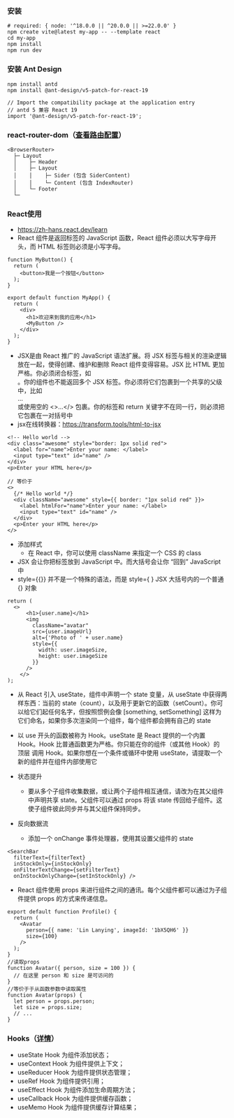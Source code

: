 ### 安装
```
# required: { node: '^18.0.0 || ^20.0.0 || >=22.0.0' }
npm create vite@latest my-app -- --template react
cd my-app
npm install
npm run dev
```

### 安装 Ant Design
```
npm install antd
npm install @ant-design/v5-patch-for-react-19

// Import the compatibility package at the application entry
// antd 5 兼容 React 19
import '@ant-design/v5-patch-for-react-19';
```

### react-router-dom（[查看路由配置](./documents/ROUTER.md)）
```
<BrowserRouter>
  ├─ Layout
  │    ├─ Header
  │    ├─ Layout
  │    │    ├─ Sider (包含 SiderContent)
  │    │    └─ Content (包含 IndexRouter)
  │    └─ Footer
  └─
```

### React使用
- https://zh-hans.react.dev/learn
- React 组件是返回标签的 JavaScript 函数，React 组件必须以大写字母开头，而 HTML 标签则必须是小写字母。
```
function MyButton() {
  return (
    <button>我是一个按钮</button>
  );
}

export default function MyApp() {
  return (
    <div>
      <h1>欢迎来到我的应用</h1>
      <MyButton />
    </div>
  );
}
```
- JSX是由 React 推广的 JavaScript 语法扩展。将 JSX 标签与相关的渲染逻辑放在一起，使得创建、维护和删除 React 组件变得容易。JSX 比 HTML 更加严格。你必须闭合标签，如 <br />。你的组件也不能返回多个 JSX 标签。你必须将它们包裹到一个共享的父级中，比如 <div>...</div> 或使用空的 <>...</> 包裹。你的标签和 return 关键字不在同一行，则必须把它包裹在一对括号中
- jsx在线转换器：https://transform.tools/html-to-jsx
```
<!-- Hello world -->
<div class="awesome" style="border: 1px solid red">
  <label for="name">Enter your name: </label>
  <input type="text" id="name" />
</div>
<p>Enter your HTML here</p>

// 等价于
<>
  {/* Hello world */}
  <div className="awesome" style={{ border: "1px solid red" }}>
    <label htmlFor="name">Enter your name: </label>
    <input type="text" id="name" />
  </div>
  <p>Enter your HTML here</p>
</>
```
- 添加样式
  - 在 React 中，你可以使用 className 来指定一个 CSS 的 class
- JSX 会让你把标签放到 JavaScript 中。而大括号会让你 “回到” JavaScript 中
- style={{}} 并不是一个特殊的语法，而是 style={ } JSX 大括号内的一个普通 {} 对象
```
return (
  <>
      <h1>{user.name}</h1>
      <img
        className="avatar"
        src={user.imageUrl}
        alt={'Photo of ' + user.name}
        style={{
          width: user.imageSize,
          height: user.imageSize
        }}
      />
    </>
);
```

- 从 React 引入 useState，组件中声明一个 state 变量，从 useState 中获得两样东西：当前的 state（count），以及用于更新它的函数（setCount）。你可以给它们起任何名字，但按照惯例会像 [something, setSomething] 这样为它们命名，如果你多次渲染同一个组件，每个组件都会拥有自己的 state
- 以 use 开头的函数被称为 Hook。useState 是 React 提供的一个内置 Hook。Hook 比普通函数更为严格。你只能在你的组件（或其他 Hook）的 顶层 调用 Hook。如果你想在一个条件或循环中使用 useState，请提取一个新的组件并在组件内部使用它

- 状态提升
  - 要从多个子组件收集数据，或让两个子组件相互通信，请改为在其父组件中声明共享 state。父组件可以通过 props 将该 state 传回给子组件。这使子组件彼此同步并与其父组件保持同步。
- 反向数据流
  - 添加一个 onChange 事件处理器，使用其设置父组件的 state
```
<SearchBar
  filterText={filterText}
  inStockOnly={inStockOnly}
  onFilterTextChange={setFilterText}
  onInStockOnlyChange={setInStockOnly} />
```
- React 组件使用 props 来进行组件之间的通讯。每个父组件都可以通过为子组件提供 props 的方式来传递信息。
```
export default function Profile() {
  return (
    <Avatar
      person={{ name: 'Lin Lanying', imageId: '1bX5QH6' }}
      size={100}
    />
  );
}
//读取props
function Avatar({ person, size = 100 }) {
  // 在这里 person 和 size 是可访问的
}
//等价于于从函数参数中读取属性
function Avatar(props) {
  let person = props.person;
  let size = props.size;
  // ...
}
```

### Hooks（[详情](./documents/HOOKS.md)）
- useState Hook 为组件添加状态；
- useContext Hook 为组件提供上下文；
- useReducer Hook 为组件提供状态管理；
- useRef Hook 为组件提供引用；
- useEffect Hook 为组件添加生命周期方法；
- useCallback Hook 为组件提供缓存函数；
- useMemo Hook 为组件提供缓存计算结果；



